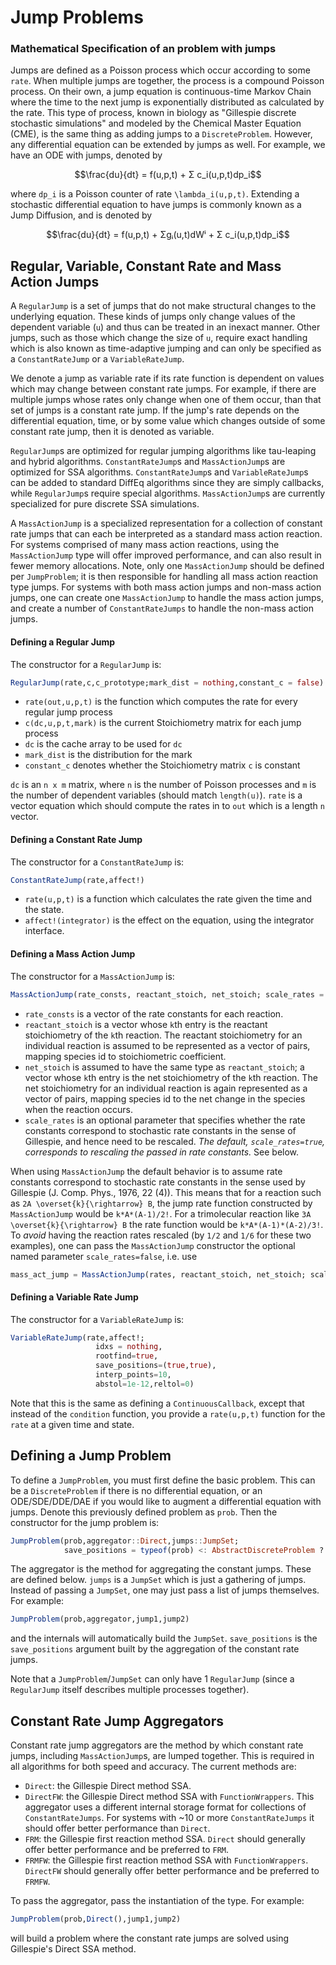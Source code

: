 # Jump Problems

### Mathematical Specification of an problem with jumps

Jumps are defined as a Poisson process which occur according to some `rate`. When
multiple jumps are together, the process is a compound Poisson process. On their
own, a jump equation is continuous-time Markov Chain where the time to the
next jump is exponentially distributed as calculated by the rate. This type of
process, known in biology as "Gillespie discrete stochastic simulations" and
modeled by the Chemical Master Equation (CME), is the same thing as adding jumps
to a `DiscreteProblem`. However, any differential equation can be extended by jumps
as well. For example, we have an ODE with jumps, denoted by

```math
\frac{du}{dt} = f(u,p,t) + Σ c_i(u,p,t)dp_i
```

where ``dp_i`` is a Poisson counter of rate ``\lambda_i(u,p,t)``. Extending a
stochastic differential equation to have jumps is commonly known as a Jump
Diffusion, and is denoted by

```math
\frac{du}{dt} = f(u,p,t) + Σgᵢ(u,t)dWⁱ + Σ c_i(u,p,t)dp_i
```

## Regular, Variable, Constant Rate and Mass Action Jumps

A `RegularJump` is a set of jumps that do not make structural changes to the underlying
equation. These kinds of jumps only change values of the dependent variable (`u`)
and thus can be treated in an inexact manner. Other jumps, such as those which
change the size of `u`, require exact handling which is also known as time-adaptive
jumping and can only be specified as a `ConstantRateJump` or a `VariableRateJump`.

We denote a jump as variable rate if its rate function is dependent on values which
may change between constant rate jumps. For example, if there are multiple jumps
whose rates only change when one of them occur, than that set of jumps is a constant
rate jump. If the jump's rate depends on the differential equation, time, or
by some value which changes outside of some constant rate jump, then it is denoted
as variable.

`RegularJump`s are optimized for regular jumping algorithms like tau-leaping and
hybrid algorithms. `ConstantRateJump`s and `MassActionJump`s are optimized for
SSA algorithms. `ConstantRateJump`s and `VariableRateJump`s can
be added to standard DiffEq algorithms since they are simply callbacks, while
`RegularJump`s require special algorithms. `MassActionJump`s are currently specialized
for pure discrete SSA simulations. 

A `MassActionJump` is a specialized representation for a collection of constant rate
jumps that can each be interpreted as a standard mass action reaction. For systems
comprised of many mass action reactions, using the `MassActionJump` type
will offer improved performance, and can also result in fewer memory allocations. Note,
only one `MassActionJump` should be defined per `JumpProblem`; it is then responsible for
handling all mass action reaction type jumps. For systems with both mass action jumps and non-mass
action jumps, one can create one `MassActionJump` to handle the mass action jumps,
and create a number of `ConstantRateJumps` to handle the non-mass action jumps.


#### Defining a Regular Jump

The constructor for a `RegularJump` is:

```julia
RegularJump(rate,c,c_prototype;mark_dist = nothing,constant_c = false)
```

- `rate(out,u,p,t)` is the function which computes the rate for every regular
  jump process
- `c(dc,u,p,t,mark)` is the current Stoichiometry matrix for each jump process
- `dc` is the cache array to be used for `dc`
- `mark_dist` is the distribution for the mark
- `constant_c` denotes whether the Stoichiometry matrix `c` is constant

`dc` is an `n x m` matrix, where `n` is the number of Poisson processes and `m`
is the number of dependent variables (should match `length(u)`). `rate` is a
vector equation which should compute the rates in to `out` which is a length
`n` vector.

#### Defining a Constant Rate Jump

The constructor for a `ConstantRateJump` is:

```julia
ConstantRateJump(rate,affect!)
```

- `rate(u,p,t)` is a function which calculates the rate given the time and the state.
- `affect!(integrator)` is the effect on the equation, using the integrator interface.


#### Defining a Mass Action Jump

The constructor for a `MassActionJump` is:
```julia
MassActionJump(rate_consts, reactant_stoich, net_stoich; scale_rates = true)
```
- `rate_consts` is a vector of the rate constants for each reaction.
- `reactant_stoich` is a vector whose `k`th entry is the reactant stoichiometry
  of the `k`th reaction. The reactant stoichiometry for an individual reaction
  is assumed to be represented as a vector of pairs, mapping species id to
  stoichiometric coefficient.
- `net_stoich` is assumed to have the same type as `reactant_stoich`; a
  vector whose `k`th entry is the net stoichiometry of the `k`th reaction. The
  net stoichiometry for an individual reaction is again represented as a vector
  of pairs, mapping species id to the net change in the species when the
  reaction occurs.
- `scale_rates` is an optional parameter that specifies whether the rate
  constants correspond to stochastic rate constants in the sense of Gillespie,
  and hence need to be rescaled. *The default, `scale_rates=true`, corresponds
  to rescaling the passed in rate constants.* See below.

When using `MassActionJump` the default behavior is to assume rate constants
correspond to stochastic rate constants in the sense used by Gillespie (J. Comp.
Phys., 1976, 22 (4)). This means that for a reaction such as
``2A \overset{k}{\rightarrow} B``, the jump rate function constructed by
`MassActionJump` would be `k*A*(A-1)/2!`. For a trimolecular reaction like ``3A
\overset{k}{\rightarrow} B`` the rate function would be `k*A*(A-1)*(A-2)/3!`. To *avoid*
having the reaction rates rescaled (by `1/2` and `1/6` for these two examples),
one can pass the `MassActionJump` constructor the optional named parameter
`scale_rates=false`, i.e. use
```julia
mass_act_jump = MassActionJump(rates, reactant_stoich, net_stoich; scale_rates = false)
```


#### Defining a Variable Rate Jump

The constructor for a `VariableRateJump` is:

```julia
VariableRateJump(rate,affect!;
                   idxs = nothing,
                   rootfind=true,
                   save_positions=(true,true),
                   interp_points=10,
                   abstol=1e-12,reltol=0)
```

Note that this is the same as defining a `ContinuousCallback`, except that instead
of the `condition` function, you provide a `rate(u,p,t)` function for the `rate` at
a given time and state.

## Defining a Jump Problem

To define a `JumpProblem`, you must first define the basic problem. This can be
a `DiscreteProblem` if there is no differential equation, or an ODE/SDE/DDE/DAE
if you would like to augment a differential equation with jumps. Denote this
previously defined problem as `prob`. Then the constructor for the jump problem is:

```julia
JumpProblem(prob,aggregator::Direct,jumps::JumpSet;
            save_positions = typeof(prob) <: AbstractDiscreteProblem ? (false,true) : (true,true))
```

The aggregator is the method for aggregating the constant jumps. These are defined
below. `jumps` is a `JumpSet` which is just a gathering of jumps. Instead of
passing a `JumpSet`, one may just pass a list of jumps themselves. For example:

```julia
JumpProblem(prob,aggregator,jump1,jump2)
```

and the internals will automatically build the `JumpSet`. `save_positions` is the
`save_positions` argument built by the aggregation of the constant rate jumps.

Note that a `JumpProblem`/`JumpSet` can only have 1 `RegularJump` (since a
`RegularJump` itself describes multiple processes together).

## Constant Rate Jump Aggregators

Constant rate jump aggregators are the method by which constant rate
jumps, including `MassActionJump`s, are lumped together. This is required in all
algorithms for both speed and accuracy. The current methods are:

- `Direct`: the Gillespie Direct method SSA.
- `DirectFW`: the Gillespie Direct method SSA with `FunctionWrappers`. This
  aggregator uses a different internal storage format for collections of
  `ConstantRateJumps`. For systems with ~10 or more `ConstantRateJumps` it
  should offer better performance than `Direct`.
- `FRM`: the Gillespie first reaction method SSA. `Direct` should generally
  offer better performance and be preferred to `FRM`.
- `FRMFW`: the Gillespie first reaction method SSA with `FunctionWrappers`.
  `DirectFW` should generally offer better performance and be preferred to `FRMFW`.


To pass the aggregator, pass the instantiation of the type. For example:

```julia
JumpProblem(prob,Direct(),jump1,jump2)
```

will build a problem where the constant rate jumps are solved using Gillespie's
Direct SSA method.
